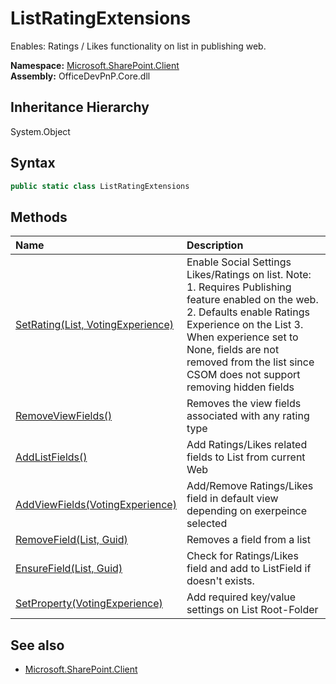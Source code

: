 # ListRatingExtensions
Enables: Ratings / Likes functionality on list in publishing web.  

**Namespace:** [Microsoft.SharePoint.Client](Microsoft.SharePoint.Client.md)  
**Assembly:** OfficeDevPnP.Core.dll  
## Inheritance Hierarchy
System.Object  
## Syntax
```C#
public static class ListRatingExtensions
```
## Methods
|**Name**|**Description**|
|:-----|:-----|
| [SetRating(List, VotingExperience)](Microsoft.SharePoint.Client.ListRatingExtensions.6D697640.md) | Enable Social Settings Likes/Ratings on list. Note: 1. Requires Publishing feature enabled on the web. 2. Defaults enable Ratings Experience on the List 3. When experience set to None, fields are not removed from the list since CSOM does not support removing hidden fields
| [RemoveViewFields()](Microsoft.SharePoint.Client.ListRatingExtensions.3E89BE40.md) | Removes the view fields associated with any rating type
| [AddListFields()](Microsoft.SharePoint.Client.ListRatingExtensions.97AF8335.md) | Add Ratings/Likes related fields to List from current Web
| [AddViewFields(VotingExperience)](Microsoft.SharePoint.Client.ListRatingExtensions.18EE796.md) | Add/Remove Ratings/Likes field in default view depending on exerpeince selected
| [RemoveField(List, Guid)](Microsoft.SharePoint.Client.ListRatingExtensions.F1B21E9B.md) | Removes a field from a list
| [EnsureField(List, Guid)](Microsoft.SharePoint.Client.ListRatingExtensions.52D5CBC0.md) | Check for Ratings/Likes field and add to ListField if doesn't exists.
| [SetProperty(VotingExperience)](Microsoft.SharePoint.Client.ListRatingExtensions.F06AAEEA.md) | Add required key/value settings on List Root-Folder
## See also
- [Microsoft.SharePoint.Client](Microsoft.SharePoint.Client.md)
